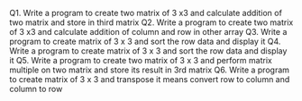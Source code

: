 Q1. Write a program to create two matrix of 3 x3  and calculate addition of two matrix and store in third matrix
Q2. Write a program to create two matrix of 3 x3  and calculate addition of column and row in other array
Q3. Write a program to create matrix of 3 x 3 and sort the row data  and display it 
Q4. Write a program to create matrix of 3 x 3 and sort the row data  and display it
Q5. Write a program to create two matrix of 3 x 3 and perform matrix multiple on two matrix and store its result in 3rd matrix
Q6. Write a program to create matrix of 3 x 3 and transpose it means convert row to column and column to row
